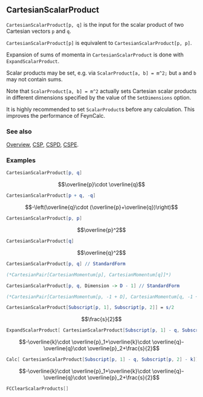 ## CartesianScalarProduct

`CartesianScalarProduct[p, q]`  is the input for the scalar product of two Cartesian vectors `p` and `q`.

`CartesianScalarProduct[p]` is equivalent to `CartesianScalarProduct[p, p]`.

Expansion of sums of momenta in `CartesianScalarProduct` is done with `ExpandScalarProduct`.

Scalar products may be set, e.g. via `ScalarProduct[a, b] = m^2;` but `a` and `b` may not contain sums.

Note that `ScalarProduct[a, b] = m^2` actually sets Cartesian scalar products in different dimensions specified by the value of the `SetDimensions` option.

It is highly recommended to set `ScalarProduct`s before any calculation. This improves the performance of FeynCalc.

### See also

[Overview](Extra/FeynCalc.md), [CSP](CSP.md), [CSPD](CSPD.md), [CSPE](CSPE.md).

### Examples

```mathematica
CartesianScalarProduct[p, q]
```

$$\overline{p}\cdot \overline{q}$$

```mathematica
CartesianScalarProduct[p + q, -q]
```

$$-\left(\overline{q}\cdot (\overline{p}+\overline{q})\right)$$

```mathematica
CartesianScalarProduct[p, p]
```

$$\overline{p}^2$$

```mathematica
CartesianScalarProduct[q]
```

$$\overline{q}^2$$

```mathematica
CartesianScalarProduct[p, q] // StandardForm

(*CartesianPair[CartesianMomentum[p], CartesianMomentum[q]]*)
```

```mathematica
CartesianScalarProduct[p, q, Dimension -> D - 1] // StandardForm

(*CartesianPair[CartesianMomentum[p, -1 + D], CartesianMomentum[q, -1 + D]]*)
```

```mathematica
CartesianScalarProduct[Subscript[p, 1], Subscript[p, 2]] = s/2
```

$$\frac{s}{2}$$

```mathematica
ExpandScalarProduct[ CartesianScalarProduct[Subscript[p, 1] - q, Subscript[p, 2] - k]]
```

$$-\overline{k}\cdot \overline{p}_1+\overline{k}\cdot \overline{q}-\overline{q}\cdot \overline{p}_2+\frac{s}{2}$$

```mathematica
Calc[ CartesianScalarProduct[Subscript[p, 1] - q, Subscript[p, 2] - k]]
```

$$-\overline{k}\cdot \overline{p}_1+\overline{k}\cdot \overline{q}-\overline{q}\cdot \overline{p}_2+\frac{s}{2}$$

```mathematica
FCClearScalarProducts[]
```